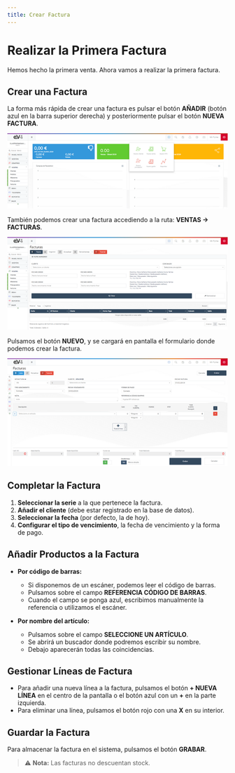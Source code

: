 ```yaml
---
title: Crear Factura
---
```

# Realizar la Primera Factura  

Hemos hecho la primera venta. Ahora vamos a realizar la primera factura.  

## Crear una Factura  

La forma más rápida de crear una factura es pulsar el botón **AÑADIR** (botón azul en la barra superior derecha) y posteriormente pulsar el botón **NUEVA FACTURA**.  

![Imagen01](../../../assets/tips/Factura01.png)

También podemos crear una factura accediendo a la ruta: **VENTAS → FACTURAS**.  

![Imagen02](../../../assets/tips/Factura02.png)

Pulsamos el botón **NUEVO**, y se cargará en pantalla el formulario donde podemos crear la factura.  

![Imagen03](../../../assets/tips/Factura03.png)

## Completar la Factura  

1. **Seleccionar la serie** a la que pertenece la factura.  
2. **Añadir el cliente** (debe estar registrado en la base de datos).  
3. **Seleccionar la fecha** (por defecto, la de hoy).  
4. **Configurar el tipo de vencimiento**, la fecha de vencimiento y la forma de pago.  

## Añadir Productos a la Factura  

- **Por código de barras:**  
  - Si disponemos de un escáner, podemos leer el código de barras.  
  - Pulsamos sobre el campo **REFERENCIA CÓDIGO DE BARRAS**.  
  - Cuando el campo se ponga azul, escribimos manualmente la referencia o utilizamos el escáner.  

- **Por nombre del artículo:**  
  - Pulsamos sobre el campo **SELECCIONE UN ARTÍCULO**.  
  - Se abrirá un buscador donde podremos escribir su nombre.  
  - Debajo aparecerán todas las coincidencias.  

## Gestionar Líneas de Factura  

- Para añadir una nueva línea a la factura, pulsamos el botón **+ NUEVA LÍNEA** en el centro de la pantalla o el botón azul con un **+** en la parte izquierda.  
- Para eliminar una línea, pulsamos el botón rojo con una **X** en su interior.  

## Guardar la Factura  

Para almacenar la factura en el sistema, pulsamos el botón **GRABAR**.  

> ⚠️ **Nota:** Las facturas no descuentan stock.  
